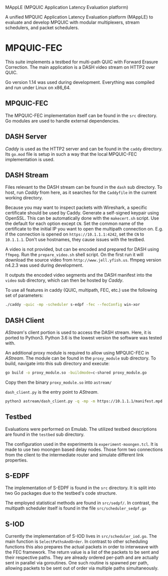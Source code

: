 MAppLE (MPQUIC Application Latency Evaluation platform)

A unified MPQUIC Application Latency Evaluation platform (MAppLE) to evaluate and develop MPQUIC with modular multiplexers, stream schedulers, and packet schedulers.


MPQUIC-FEC
==========

This suite implements a testbed for multi-path QUIC with Forward Erasure
Correction. The main application is a DASH video stream on HTTP2 over QUIC.

Go version 1.14 was used during development. Everything was compiled and run
under Linux on x86_64.

MPQUIC-FEC
----------

The MPQUIC-FEC implementation itself can be found in the `src` directory. Go
modules are used to handle external dependencies.

DASH Server
-----------

_Caddy_ is used as the HTTP2 server and can be found in the `caddy` directory.
Its `go.mod` file is setup in such a way that the local MPQUIC-FEC
implementation is used.

DASH Stream
-----------

Files relevant to the DASH stream can be found in the `dash` sub directory. To
host, run _Caddy_ from here, as it searches for the `Caddyfile` in the current
working directory.

Because you may want to inspect packets with Wireshark, a specific certificate
should be used by Caddy. Generate a self-signed keypair using OpenSSL. This can
be automatically done with the `makecert.sh` script. Use the default for each
option except `CN`. Set the common name of the certificate to the initial IP
you want to open the multipath connection on. E.g. if the connection is opened
on `https://10.1.1.1:4242`, set the `CN` to `10.1.1.1`. Don't use hostnames,
they cause issues with the testbed.

A video is not provided, but can be encoded and prepared for DASH using
`ffmpeg`. Run the `prepare_video.sh` shell script. On the first run it will
download the source video from `http://www.jell.yfish.us`. ffmpeg version
n4.2.3 was used during development.

It outputs the encoded video segments and the DASH manifest into the `video`
sub directory, which can then be hosted by _Caddy_.

To use all features in caddy (QUIC, multipath, FEC, etc.) use the following
set of parameters:

```sh
./caddy -quic -mp -scheduler s-edpf -fec --fecConfig win-xor
```

DASH Client
-----------

_AStream_'s client portion is used to access the DASH stream. Here, it is
ported to Python3. Python 3.6 is the lowest version the software was tested
with.

An additional proxy module is required to allow using MPQUIC-FEC in _AStream_.
The module can be found in the `proxy_module` sub directory. To build, navigate
into this sub directory and execute:

```sh
go build -o proxy_module.so -buildmode=c-shared proxy_module.go
```

Copy then the binary `proxy_module.so` into `astream/`

`dash_client.py` is the entry point to _AStream_.

```sh
python3 astream/dash_client.py -q -mp -m https://10.1.1.1/manifest.mpd -s s-edpf --fec --fecConfig win-xor
```

Testbed
-------

Evaluations were performed on Emulab. The utilized testbed descriptions are
found in the `testbed` sub directory.

The configuration used in the experiments is `experiment-moongen.tcl`. It is
made to use two moongen based delay nodes. Those form two connections from the
client to the intermediate router and simulate different link properties.

S-EDPF
------

The implementation of S-EDPF is found in the `src` directory. It is split into
two Go packages due to the testbed's code structure.

The employed statistical methods are found in `src/sedpf/`. In contrast, the
multipath scheduler itself is found in the file `src/scheduler_sedpf.go`

S-IOD
------

Currently the implementation of S-IOD lives in `src/scheduler_iod.go`. The main
function is `SelectPathsAndOrder`. In contrast to other scheduling functions
this also prepares the actual packets in order to interweave with the FEC
framework. The return value is a list of the packets to be sent and their
respective paths.  They are already ordered per-path and are actually sent in
parallel via goroutines. One such routine is spawned per path, allowing packets
to be sent out of order via multiple paths simultaneously.

